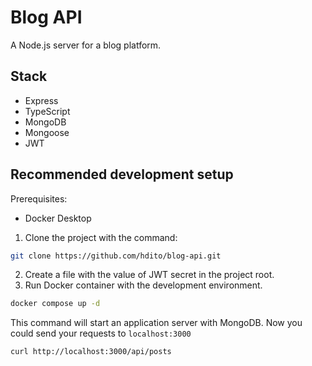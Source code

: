 # Blog API

A Node.js server for a blog platform.

## Stack

- Express
- TypeScript
- MongoDB
- Mongoose
- JWT

## Recommended development setup

Prerequisites:

- Docker Desktop

1. Clone the project with the command:

```bash
git clone https://github.com/hdito/blog-api.git
```

2. Create a file with the value of JWT secret in the project root.
3. Run Docker container with the development environment.

```bash
docker compose up -d
```

This command will start an application server with MongoDB. Now you could send your requests to `localhost:3000`

```bash
curl http://localhost:3000/api/posts
```

